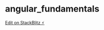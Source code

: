 # angular_fundamentals

[Edit on StackBlitz ⚡️](https://stackblitz.com/edit/stackblitz-starters-6zeyix)
